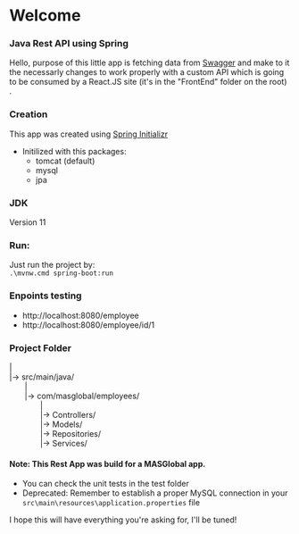 # Welcome

### Java Rest API using Spring

Hello, purpose of this little app is fetching data from [Swagger](http://masglobaltestapi.azurewebsites.net/swagger/) and make to it the necessarly changes to work properly with a custom API which is going to be consumed by a React.JS site (it's in the "FrontEnd" folder on the root)<br>.

### Creation
This app was created using  [Spring Initializr](https://start.spring.io/)
- Initilized with this packages:
	- tomcat (default)
	- mysql
	- jpa

### JDK
Version 11

### Run:
Just run the project by:  
`.\mvnw.cmd spring-boot:run`

### Enpoints testing
- http://localhost:8080/employee
- http://localhost:8080/employee/id/1

### Project Folder  
|  
|-> src/main/java/  
&nbsp;&nbsp;&nbsp;&nbsp;&nbsp;&nbsp;&nbsp;|  
&nbsp;&nbsp;&nbsp;&nbsp;&nbsp;&nbsp;&nbsp;|-> com/masglobal/employees/  
&nbsp;&nbsp;&nbsp;&nbsp;&nbsp;&nbsp;&nbsp;&nbsp;&nbsp;&nbsp;&nbsp;&nbsp;&nbsp;&nbsp;|  
&nbsp;&nbsp;&nbsp;&nbsp;&nbsp;&nbsp;&nbsp;&nbsp;&nbsp;&nbsp;&nbsp;&nbsp;&nbsp;&nbsp;|-> Controllers/  
&nbsp;&nbsp;&nbsp;&nbsp;&nbsp;&nbsp;&nbsp;&nbsp;&nbsp;&nbsp;&nbsp;&nbsp;&nbsp;&nbsp;|-> Models/  
&nbsp;&nbsp;&nbsp;&nbsp;&nbsp;&nbsp;&nbsp;&nbsp;&nbsp;&nbsp;&nbsp;&nbsp;&nbsp;&nbsp;|-> Repositories/  
&nbsp;&nbsp;&nbsp;&nbsp;&nbsp;&nbsp;&nbsp;&nbsp;&nbsp;&nbsp;&nbsp;&nbsp;&nbsp;&nbsp;|-> Services/  

#### Note: This Rest App was build for a MASGlobal app.
- You can check the unit tests in the test folder 
- Deprecated: Remember to establish a proper MySQL connection in your `src\main\resources\application.properties` file

I hope this will have everything you're asking for, I'll be tuned!